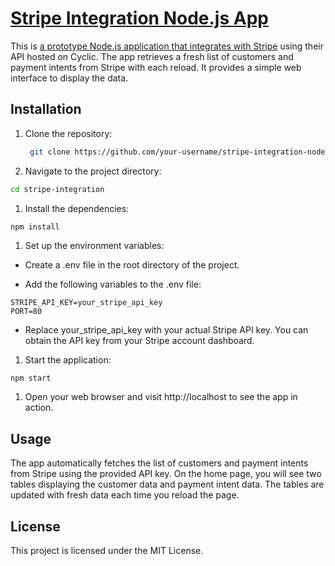 # [Stripe Integration Node.js App](https://stripe-integration.cyclic.app/)

This is [a prototype Node.js application that integrates with Stripe](https://stripe-integration.cyclic.app/) using their API hosted on Cyclic. The app retrieves a fresh list of customers and payment intents from Stripe with each reload. It provides a simple web interface to display the data.

## Installation

1. Clone the repository:

   ```bash
    git clone https://github.com/your-username/stripe-integration-nodejs-app.git
   ```
1. Navigate to the project directory:

```bash
cd stripe-integration
```
1. Install the dependencies:

```bash
npm install
```
1. Set up the environment variables:

- Create a .env file in the root directory of the project.

- Add the following variables to the .env file:

```
STRIPE_API_KEY=your_stripe_api_key
PORT=80
```
- Replace your_stripe_api_key with your actual Stripe API key. You can obtain the API key from your Stripe account dashboard.

1. Start the application:

```
npm start
```
1. Open your web browser and visit http://localhost to see the app in action.

## Usage
The app automatically fetches the list of customers and payment intents from Stripe using the provided API key.
On the home page, you will see two tables displaying the customer data and payment intent data.
The tables are updated with fresh data each time you reload the page.

## License
This project is licensed under the MIT License.
